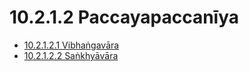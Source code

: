 # 10.2.1.2 Paccayapaccanīya

* [10.2.1.2.1 Vibhaṅgavāra](10.2.1.2/10.2.1.2.1.md)
* [10.2.1.2.2 Saṅkhyāvāra](10.2.1.2/10.2.1.2.2.md)
